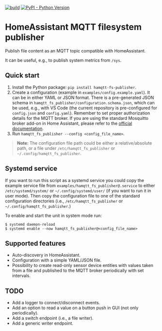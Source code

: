 [![build](https://github.com/MarekPikula/homeassistant-mqtt-filesystem-publisher/workflows/build/badge.svg)](https://github.com/MarekPikula/homeassistant-mqtt-filesystem-publisher/actions?query=workflow%3Abuild+branch%3Amain)
[![PyPI - Python Version](https://img.shields.io/pypi/pyversions/hamqtt-fs_publisher.svg)](https://pypi.org/project/hamqtt-fs_publisher)

# HomeAssistant MQTT filesystem publisher

Publish file content as an MQTT topic compatible with HomeAssistant.

It can be useful, e.g., to publish system metrics from `/sys`.

## Quick start

1. Install the Python package: `pip install hamqtt-fs-publisher`.
2. Create a configuration (example in `examples/config.example.yaml`). It can be
   in either YAML or JSON format. There is a pre-generated JSON schema in
   `hamqtt_fs_publisher/configuration.schema.json`, which can be used, e.g.,
   with VS Code (the current repository is pre-configured for `config.json` and
   `config.yaml`). Remember to set proper authorization details for the MQTT
   broker. If you are using the standard Mosquitto broker add-on in Home
   Assistant, please refer to the [official
   documentation](https://github.com/home-assistant/addons/blob/master/mosquitto/DOCS.md).
3. Run `hamqtt_fs_publisher --config <config_file_name>`.

> **Note:** The configuration file path could be either a relative/absolute
> path, or a file under `/etc/hamqtt_fs_publisher` or
> `~/.config/hamqtt_fs_publisher`.

## Systemd service

If you want to run this script as a systemd service you could copy the example
service file from `examples/hamqtt_fs_publisher@.service` to either
`/etc/systemd/system/` or `~/.config/systemd/user/` (if you want to run it in
user mode). Then copy the configuration file to one of the standard
configuration directories (i.e., `/etc/hamqtt_fs_publisher` or
`~/.config/hamqtt_fs_publisher`.)

To enable and start the unit in system mode run:

```shell
$ systemd daemon-reload
$ systemd enable --now hamqtt_fs_publisher@<config_file_name>
```

## Supported features

- Auto-discovery in HomeAssistant.
- Configuration with a simple YAML/JSON file.
- Possibility to create read-only sensor device entities with values taken
  from a file and published to the MQTT broker periodically with set intervals.

## TODO

- Add a logger to connect/disconnect events.
- Add an option to read a value on a button push in GUI (not only periodically).
- Add a switch endpoint (i.e., a file writer).
- Add a generic writer endpoint.
